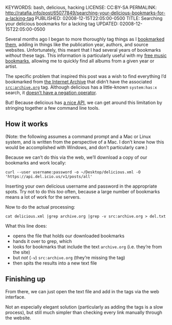 KEYWORDS: bash, delicious, hacking
LICENSE: CC:BY-SA
PERMALINK: http://ratafia.info/post/65077849/searching-your-delicious-bookmarks-for-a-lacking-tag
PUBLISHED: 02008-12-15T22:05:00-0500
TITLE: Searching your delicious bookmarks for a lacking tag
UPDATED: 02008-12-15T22:05:00-0500

Several months ago I began to more thoroughly tag things as I
[bookmarked them][mydel], adding in things like the publication year, authors,
and source websites. Unfortunately, this meant that I had several years of
bookmarks _without_ these tags. This information is particularly useful with my
[free music bookmarks][fm], allowing me to quickly find all albums from a given
year or artist.

 [fm]: http://delicious.com/stilist/free+music "List of my bookmarks on delicious tagged with ‘free’ and ‘music’"
 [mydel]: http://delicious.com/stilist "My profile on delicious"

The specific problem that inspired this post was a wish to find everything I’d
bookmarked from [the Internet Archive][aorg] that didn’t have the associated
[`src:archive.org`][daorg] tag. Although delicious has a little-known
`system:has:x` search, it [doesn’t have a negation operator][dfaq].

 [aorg]: http://www.archive.org
 [daorg]: http://delicious.com/stilist/src%3aarchive.org "List of my bookmarks on delicious tagged with ‘src:archive.org’"
 [dfaq]: http://delicious.com/help/faq "delicious FAQ page"

But! Because delicious has [a nice <abbr class="smallcaps">API</abbr>][dapi],
we can get around this limitation by stringing together a few command line
tools.

 [dapi]: http://delicious.com/help/api "delicious’ API documentation"

## How it works

(Note: the following assumes a command prompt and a Mac or Linux system, and is
written from the perspective of a Mac. I don’t know how this would be
accomplished with Windows, and don’t particularly care.)

Because we can’t do this via the web, we’ll download a copy of our bookmarks
and work locally:

    curl --user username:password -o ~/Desktop/delicious.xml -O 'https://api.del.icio.us/v1/posts/all'

Inserting your own delicious username and password in the appropriate spots.
Try not to do this _too_ often, because a large number of bookmarks means a lot
of work for the servers.

Now to do the actual processing:

    cat delicious.xml |grep archive.org |grep -v src:archive.org > del.txt

What this line does:

* opens the file that holds our downloaded bookmarks
* hands it over to grep, which
* looks for bookmarks that include the text `archive.org`
(<abbr lang='la'>i.e.</abbr> they’re from the site)
* but *not* (`-v`) `src:archive.org` (they’re missing the tag)
* then spits the results into a new text file

## Finishing up

From there, we can just open the text file and add in the tags via the web
interface.

Not an especially elegant solution (particularly as adding the tags is a slow
process), but still much simpler than checking every link manually through the
website.
